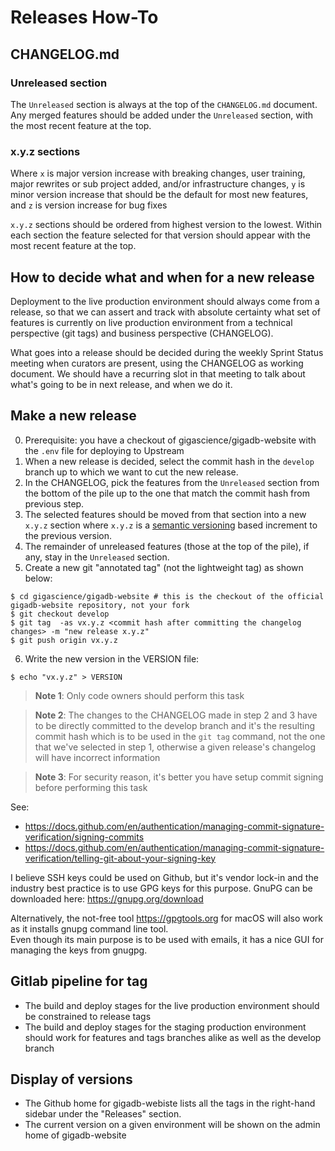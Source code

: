 # Releases How-To

## CHANGELOG.md

### Unreleased section

The `Unreleased` section is always at the top of the `CHANGELOG.md` document.
Any merged features should be added under the `Unreleased` section, with the most recent feature at the top.

### x.y.z sections

Where `x` is major version increase with breaking changes, user training, major rewrites or sub project added,  and/or infrastructure changes, `y` is  minor version increase that should be the default for most new features, and `z` is version increase for bug fixes

`x.y.z` sections should be ordered from highest version to the lowest. Within each section the feature selected for that version should appear with the most recent feature at the top.

## How to decide what and when for a new release

Deployment to the live production environment should always come from a release, so that we can assert and track with absolute certainty what set of features is currently on live production environment from a technical perspective (git tags) and business perspective (CHANGELOG).


What goes into a release should be decided during the weekly Sprint Status meeting when curators are present, using the CHANGELOG as working document.
We should have a recurring slot in that meeting to talk about what's going to be in next release, and when we do it. 


## Make a new release

0. Prerequisite: you have a checkout of gigascience/gigadb-website with the `.env` file for deploying to Upstream
1. When a new release is decided, select the commit hash in the `develop` branch up to which we want to cut the new release.
2. In the CHANGELOG, pick the features from the `Unreleased` section from the bottom of the pile up to the one that match the commit hash from previous step.
3. The selected features should be moved from that section into a new `x.y.z` section where `x.y.z` is a [semantic versioning](https://semver.org) based increment to the previous version.
4. The remainder of unreleased features (those at the top of the pile), if any, stay in the `Unreleased` section.
5. Create a new git "annotated tag" (not the lightweight  tag) as shown below:

```
$ cd gigascience/gigadb-website # this is the checkout of the official gigadb-website repository, not your fork
$ git checkout develop
$ git tag  -as vx.y.z <commit hash after committing the changelog changes> -m "new release x.y.z"
$ git push origin vx.y.z
```
6. Write the new version in the VERSION file:
```
$ echo "vx.y.z" > VERSION
```

>**Note 1**: Only code owners should perform this task

>**Note 2**: The changes to the CHANGELOG made in step 2 and 3 have to be directly committed to the develop branch and it's the resulting commit hash which is to be used in the `git tag` command, not the one that we've selected in step 1, otherwise a given release's changelog will have incorrect information

>**Note 3**: For security reason, it's better you have setup commit signing before performing this task

See: 
* https://docs.github.com/en/authentication/managing-commit-signature-verification/signing-commits
* https://docs.github.com/en/authentication/managing-commit-signature-verification/telling-git-about-your-signing-key

I believe SSH keys could be used on Github, but it's vendor lock-in and the industry best practice is to use GPG keys for this purpose.
GnuPG can be downloaded here: https://gnupg.org/download

Alternatively, the not-free tool https://gpgtools.org for macOS will also work as it installs gnupg command line tool.  
Even though its main purpose is to be used with emails, it has a nice GUI for managing the keys from gnugpg.


## Gitlab pipeline for tag

* The build and deploy stages for the live production environment should be constrained to release tags
* The build and deploy stages for the staging production environment should work for features and tags branches alike as well as the develop branch

## Display of versions

* The Github home for gigadb-webiste lists all the tags in the right-hand sidebar under the "Releases" section.
* The current version on a given environment will be shown on the admin home of gigadb-website
